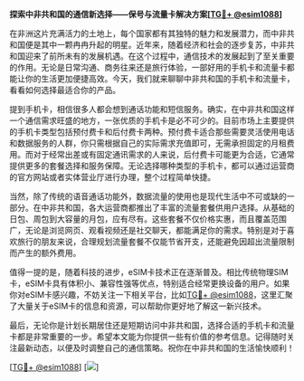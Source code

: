 **探索中非共和国的通信新选择——保号与流量卡解决方案[[TG💪+ @esim1088](https://t.me/s/esim1088)]**

在非洲这片充满活力的土地上，每个国家都有其独特的魅力和发展潜力，而中非共和国便是其中一颗冉冉升起的明星。近年来，随着经济和社会的逐步复苏，中非共和国迎来了前所未有的发展机遇。在这个过程中，通信技术的发展起到了至关重要的作用。无论是日常沟通、商务往来还是旅行体验，一部好用的手机卡和流量卡都能让你的生活更加便捷高效。今天，我们就来聊聊中非共和国的手机卡和流量卡，看看如何选择最适合你的产品。

提到手机卡，相信很多人都会想到通话功能和短信服务。确实，在中非共和国这样一个通信需求旺盛的地方，一张优质的手机卡是必不可少的。目前市场上主要提供的手机卡类型包括预付费卡和后付费卡两种。预付费卡适合那些需要灵活使用电话和数据服务的人群，你只需根据自己的实际需求充值即可，无需承担固定的月租费用。而对于经常出差或有固定通讯需求的人来说，后付费卡可能更为合适，它通常提供更多的套餐选择和服务保障。无论选择哪种类型的手机卡，都可以通过运营商的官方网站或者实体营业厅进行办理，整个过程简单快捷。

当然，除了传统的语音通话功能外，数据流量的使用也是现代生活中不可或缺的一部分。在中非共和国，各大运营商都推出了丰富的流量套餐供用户选择。从基础的日包、周包到大容量的月包，应有尽有。这些套餐不仅价格实惠，而且覆盖范围广，无论是浏览网页、观看视频还是社交聊天，都能满足你的需求。特别是对于喜欢旅行的朋友来说，合理规划流量套餐不仅能节省开支，还能避免因超出流量限制而产生的额外费用。

值得一提的是，随着科技的进步，eSIM卡技术正在逐渐普及。相比传统物理SIM卡，eSIM卡具有体积小、兼容性强等优点，特别适合经常更换设备的用户。如果你对eSIM卡感兴趣，不妨关注一下相关平台，比如[TG💪+ @esim1088](https://t.me/s/esim1088)，这里汇聚了大量关于eSIM卡的信息和资源，可以帮助你更好地了解这一新兴技术。

最后，无论你是计划长期居住还是短期访问中非共和国，选择合适的手机卡和流量卡都是非常重要的一步。希望本文能为你提供一些有价值的参考信息。记得随时关注最新动态，以便及时调整自己的通信策略。祝你在中非共和国的生活愉快顺利！

[[TG💪+ @esim1088](https://t.me/s/esim1088)] [![](https://i.postimg.cc/4NQfJmqS/Snipaste-2025-05-13-00-14-12.png)]